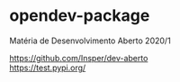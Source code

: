 # opendev-package
Matéria de Desenvolvimento Aberto 2020/1

https://github.com/Insper/dev-aberto<br>
https://test.pypi.org/
